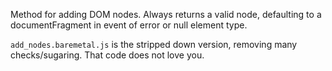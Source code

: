 Method for adding DOM nodes. Always returns a valid node, defaulting to a documentFragment in event of error or null element type.

`add_nodes.baremetal.js` is the stripped down version, removing many checks/sugaring. That code does not love you.